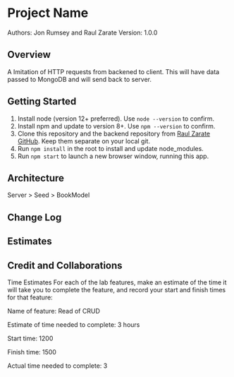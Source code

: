 # Project Name

Authors: Jon Rumsey and Raul Zarate
Version: 1.0.0

## Overview
A Imitation of HTTP requests from backened to client. This will have data passed to MongoDB and will send back to server.

## Getting Started
1. Install node (version 12+ preferred). Use `node --version` to confirm.  
1. Install npm and update to version 8+. Use `npm --version` to confirm.  
1. Clone this repository and the backend repository from [Raul Zarate GitHub](https://github.com/nojronatron). Keep them separate on your local git.  
1. Run `npm install` in the root to install and update node_modules.  
1. Run `npm start` to launch a new browser window, running this app.  

## Architecture
Server > Seed > BookModel

## Change Log

## Estimates
<!-- See below -->

## Credit and Collaborations
<!-- Give credit (and a link) to other people or resources that helped you build this application. -->
Time Estimates
For each of the lab features, make an estimate of the time it will take you to complete the feature, and record your start and finish times for that feature:

Name of feature: Read of CRUD

Estimate of time needed to complete: 3 hours

Start time: 1200

Finish time: 1500

Actual time needed to complete: 3
